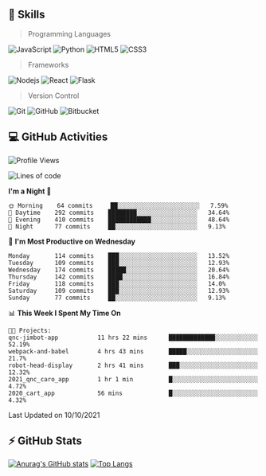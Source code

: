 ## :rocket: Skills<br/>

> Programming Languages

![JavaScript](https://img.shields.io/badge/-JavaScript-%23F7DF1C?style=for-the-badge&logo=javascript&logoColor=white)
![Python](https://img.shields.io/badge/python%20-%2314354C.svg?&style=for-the-badge&logo=python&logoColor=white)
![HTML5](https://img.shields.io/badge/html5%20-%23E34F26.svg?&style=for-the-badge&logo=html5&logoColor=white)
![CSS3](https://img.shields.io/badge/css3%20-%231572B6.svg?&style=for-the-badge&logo=css3&logoColor=white)

> Frameworks

![Nodejs](https://img.shields.io/badge/node.js%20-%2343853D.svg?&style=for-the-badge&logo=node.js&logoColor=white)
![React](https://img.shields.io/badge/React-20232A?style=for-the-badge&logo=react&logoColor=61DAFB)
![Flask](https://img.shields.io/badge/flask%20-%23000.svg?&style=for-the-badge&logo=flask&logoColor=white)

> Version Control

![Git](https://img.shields.io/badge/git%20-%23F05033.svg?&style=for-the-badge&logo=git&logoColor=white)
![GitHub](https://img.shields.io/badge/github%20-%23121011.svg?&style=for-the-badge&logo=github&logoColor=white)
![Bitbucket](https://img.shields.io/badge/bitbucket%20-%230047B3.svg?&style=for-the-badge&logo=bitbucket&logoColor=white)

## :computer: GitHub Activities<br/>

<!--START_SECTION:waka-->
![Profile Views](http://img.shields.io/badge/Profile%20Views-2-blue)

![Lines of code](https://img.shields.io/badge/From%20Hello%20World%20I%27ve%20Written-989861%20lines%20of%20code-blue)

**I'm a Night 🦉** 

```text
🌞 Morning    64 commits     ██░░░░░░░░░░░░░░░░░░░░░░░   7.59% 
🌆 Daytime    292 commits    ████████░░░░░░░░░░░░░░░░░   34.64% 
🌃 Evening    410 commits    ████████████░░░░░░░░░░░░░   48.64% 
🌙 Night      77 commits     ██░░░░░░░░░░░░░░░░░░░░░░░   9.13%

```
📅 **I'm Most Productive on Wednesday** 

```text
Monday       114 commits    ███░░░░░░░░░░░░░░░░░░░░░░   13.52% 
Tuesday      109 commits    ███░░░░░░░░░░░░░░░░░░░░░░   12.93% 
Wednesday    174 commits    █████░░░░░░░░░░░░░░░░░░░░   20.64% 
Thursday     142 commits    ████░░░░░░░░░░░░░░░░░░░░░   16.84% 
Friday       118 commits    ███░░░░░░░░░░░░░░░░░░░░░░   14.0% 
Saturday     109 commits    ███░░░░░░░░░░░░░░░░░░░░░░   12.93% 
Sunday       77 commits     ██░░░░░░░░░░░░░░░░░░░░░░░   9.13%

```


📊 **This Week I Spent My Time On** 

```text
🐱‍💻 Projects: 
qnc-jimbot-app           11 hrs 22 mins      █████████████░░░░░░░░░░░░   52.19% 
webpack-and-babel        4 hrs 43 mins       █████░░░░░░░░░░░░░░░░░░░░   21.7% 
robot-head-display       2 hrs 41 mins       ███░░░░░░░░░░░░░░░░░░░░░░   12.32% 
2021_qnc_caro_app        1 hr 1 min          █░░░░░░░░░░░░░░░░░░░░░░░░   4.72% 
2020_cart_app            56 mins             █░░░░░░░░░░░░░░░░░░░░░░░░   4.32%

```


 Last Updated on 10/10/2021
<!--END_SECTION:waka-->


## :zap: GitHub Stats<br/>
    
[![Anurag's GitHub stats](https://github-readme-stats.vercel.app/api?username=star6973&show_icons=true&theme=prussian)](https://github.com/star6973/github-readme-stats)
[![Top Langs](https://github-readme-stats.vercel.app/api/top-langs/?username=star6973&layout=compact&hide=jupyter%20notebook,html,css,scss&langs_count=4&theme=prussian)](https://github.com/star6973/github-readme-stats)
